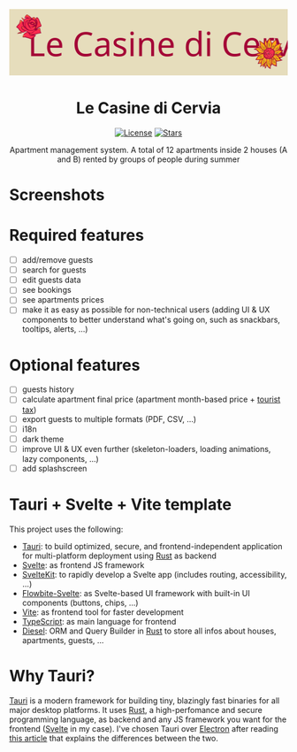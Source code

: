 <div align="center">
  <img src="https://github.com/seve-andre/casine/blob/main/public/casine.svg" alt="Le Casine di Cervia logo" height="120" />
  
  # Le Casine di Cervia
  [![License](https://img.shields.io/github/license/seve-andre/casine)](https://github.com/seve-andre/casine/blob/master/LICENSE)
  [![Stars](https://img.shields.io/github/stars/seve-andre/casine?style=flat&logo=github&label=stars)](https://github.com/seve-andre/casine/stargazers)
  
  Apartment management system. A total of 12 apartments inside 2 houses (A and B) rented by groups of people during summer
</div>

<!-- Remove heading and replace it with screenshots of the app -->
# Screenshots

# Required features
- [ ] add/remove guests
- [ ] search for guests
- [ ] edit guests data
- [ ] see bookings
- [ ] see apartments prices
- [ ] make it as easy as possible for non-technical users (adding UI & UX components to better understand what's going on, such as snackbars, tooltips, alerts, ...)

# Optional features
- [ ] guests history
- [ ] calculate apartment final price (apartment month-based price + [tourist tax](https://www.ovest.com/it/la-tassa-di-soggiorno-in-italia/))
- [ ] export guests to multiple formats (PDF, CSV, ...)
- [ ] i18n
- [ ] dark theme
- [ ] improve UI & UX even further (skeleton-loaders, loading animations, lazy components, ...)
- [ ] add splashscreen

# Tauri + Svelte + Vite template
This project uses the following:
- [Tauri]: to build optimized, secure, and frontend-independent application for multi-platform deployment using [Rust] as backend
- [Svelte]: as frontend JS framework
- [SvelteKit]: to rapidly develop a Svelte app (includes routing, accessibility, ...)
- [Flowbite-Svelte]: as Svelte-based UI framework with built-in UI components (buttons, chips, ...)
- [Vite]: as frontend tool for faster development
- [TypeScript]: as main language for frontend
- [Diesel]: ORM and Query Builder in [Rust] to store all infos about houses, apartments, guests, ...

# Why Tauri?
[Tauri] is a modern framework for building tiny, blazingly fast binaries for all major desktop platforms. It uses [Rust], a high-perfomance and secure programming language, as backend and any JS framework you want for the frontend ([Svelte] in my case). I've chosen Tauri over [Electron] after reading [this article](https://betterprogramming.pub/will-tauri-be-an-electron-killer-38fd6478004) that explains the differences between the two.

<!-- Links used -->
[Tauri]: https://tauri.app/
[Rust]: https://www.rust-lang.org
[Svelte]: https://svelte.dev/
[SvelteKit]: https://kit.svelte.dev/
[Flowbite-Svelte]: https://flowbite-svelte.com/
[Vite]: https://vitejs.dev/
[TypeScript]: https://www.typescriptlang.org/
[Diesel]: https://diesel.rs/
[Electron]: https://www.electronjs.org/
